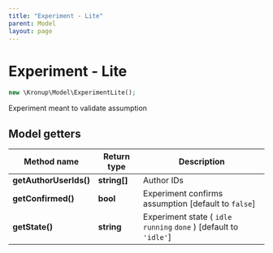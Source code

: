 ```yaml
---
title: "Experiment - Lite"
parent: Model
layout: page
---
```


# Experiment - Lite

```php
new \Kronup\Model\ExperimentLite();
```

Experiment meant to validate assumption

## Model getters

Method name | Return type | Description
------------ | ------------- | -------------
**getAuthorUserIds()** | **string[]** | Author IDs
**getConfirmed()** | **bool** | Experiment confirms assumption   [default to `false`]
**getState()** | **string** | Experiment state ( `idle` `running` `done` )  [default to `'idle'`]

